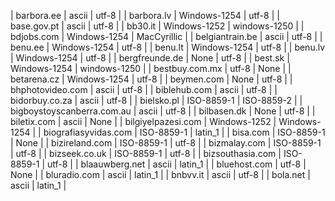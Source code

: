 | barbora.ee | ascii | utf-8 |
| barbora.lv | Windows-1254 | utf-8 |
| base.gov.pt | ascii | utf-8 |
| bb30.it | Windows-1252 | windows-1250 |
| bdjobs.com | Windows-1254 | MacCyrillic |
| belgiantrain.be | ascii | utf-8 |
| benu.ee | Windows-1254 | utf-8 |
| benu.lt | Windows-1254 | utf-8 |
| benu.lv | Windows-1254 | utf-8 |
| bergfreunde.de | None | utf-8 |
| best.sk | Windows-1254 | windows-1250 |
| bestbuy.com.mx | utf-8 | None |
| betarena.cz | Windows-1254 | utf-8 |
| beymen.com | None | utf-8 |
| bhphotovideo.com | ascii | utf-8 |
| biblehub.com | ascii | utf-8 |
| bidorbuy.co.za | ascii | utf-8 |
| bielsko.pl | ISO-8859-1 | ISO-8859-2 |
| bigboystoyscanberra.com.au | ascii | utf-8 |
| bilbasen.dk | None | utf-8 |
| biletix.com | ascii | None |
| bilgiyelpazesi.com | Windows-1252 | Windows-1254 |
| biografiasyvidas.com | ISO-8859-1 | latin_1 |
| bisa.com | ISO-8859-1 | None |
| bizireland.com | ISO-8859-1 | utf-8 |
| bizmalay.com | ISO-8859-1 | utf-8 |
| bizseek.co.uk | ISO-8859-1 | utf-8 |
| bizsouthasia.com | ISO-8859-1 | utf-8 |
| blaauwberg.net | ascii | latin_1 |
| bluehost.com | utf-8 | None |
| bluradio.com | ascii | latin_1 |
| bnbvv.it | ascii | utf-8 |
| bola.net | ascii | latin_1 |
